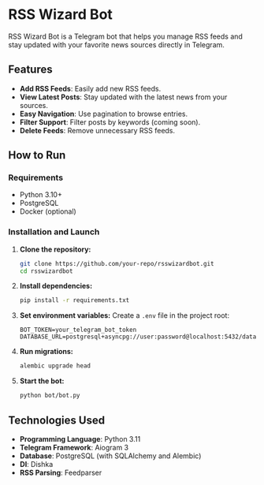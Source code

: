 # RSS Wizard Bot

RSS Wizard Bot is a Telegram bot that helps you manage RSS feeds and stay updated with your favorite news sources directly in Telegram.

## Features

- **Add RSS Feeds**: Easily add new RSS feeds.
- **View Latest Posts**: Stay updated with the latest news from your sources.
- **Easy Navigation**: Use pagination to browse entries.
- **Filter Support**: Filter posts by keywords (coming soon).
- **Delete Feeds**: Remove unnecessary RSS feeds.

## How to Run

### Requirements
- Python 3.10+
- PostgreSQL
- Docker (optional)

### Installation and Launch
1. **Clone the repository:**
   ```bash
   git clone https://github.com/your-repo/rsswizardbot.git
   cd rsswizardbot
   ```

2. **Install dependencies:**
   ```bash
   pip install -r requirements.txt
   ```

3. **Set environment variables:**
   Create a `.env` file in the project root:
   ```env
   BOT_TOKEN=your_telegram_bot_token
   DATABASE_URL=postgresql+asyncpg://user:password@localhost:5432/database
   ```

4. **Run migrations:**
   ```bash
   alembic upgrade head
   ```

5. **Start the bot:**
   ```bash
   python bot/bot.py
   ```

## Technologies Used

- **Programming Language**: Python 3.11
- **Telegram Framework**: Aiogram 3
- **Database**: PostgreSQL (with SQLAlchemy and Alembic)
- **DI**: Dishka
- **RSS Parsing**: Feedparser
